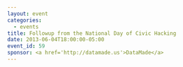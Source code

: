 ```yaml
---
layout: event
categories: 
  - events
title: Followup from the National Day of Civic Hacking
date: 2013-06-04T18:00:00-05:00
event_id: 59
sponsor: <a href='http://datamade.us'>DataMade</a>
---
```



